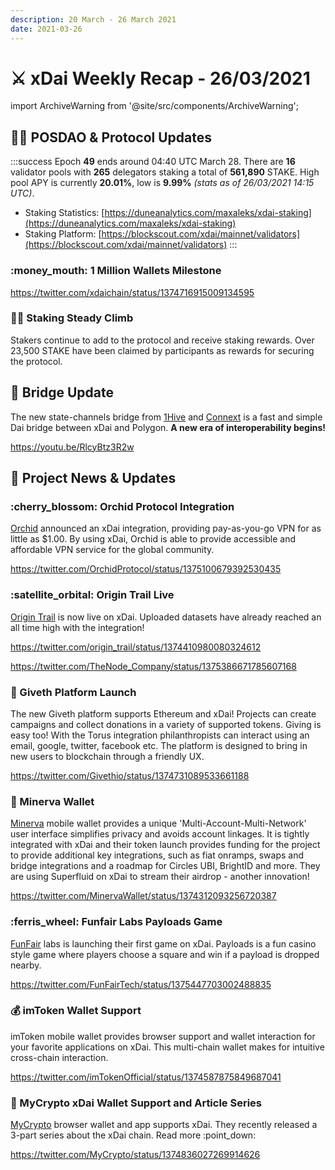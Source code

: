 ```yaml
---
description: 20 March - 26 March 2021
date: 2021-03-26
---
```


# ⚔️ xDai Weekly Recap - 26/03/2021

import ArchiveWarning from '@site/src/components/ArchiveWarning';

<ArchiveWarning />

## 👷‍♀️ POSDAO & Protocol Updates

:::success
Epoch **49** ends around 04:40 UTC March 28. There are **16** validator pools with **265** delegators staking a total of **561,890** STAKE. High pool APY is currently **20.01%**, low is **9.99%** _(stats as of 26/03/2021 14:15 UTC)_.

* Staking Statistics: [https://duneanalytics.com/maxaleks/xdai-staking](https://duneanalytics.com/maxaleks/xdai-staking)
* Staking Platform: [https://blockscout.com/xdai/mainnet/validators](https://blockscout.com/xdai/mainnet/validators)
:::

### :money\_mouth: 1 Million Wallets Milestone

https://twitter.com/xdaichain/status/1374716915009134595

### 🧗‍♀️ Staking Steady Climb

Stakers continue to add to the protocol and receive staking rewards. Over 23,500 STAKE have been claimed by participants as rewards for securing the protocol.

## 🌉 Bridge Update

The new state-channels bridge from [1Hive](https://1hive.org/#/home) and [Connext](https://connext.network/) is a fast and simple Dai bridge between xDai and Polygon. **A new era of interoperability begins!**

https://youtu.be/RlcyBtz3R2w

## :butterfly: Project News & Updates

### :cherry\_blossom: Orchid Protocol Integration

[Orchid](https://www.orchid.com/) announced an xDai integration, providing pay-as-you-go VPN for as little as $1.00. By using xDai, Orchid is able to provide accessible and affordable VPN service for the global community.

https://twitter.com/OrchidProtocol/status/1375100679392530435

### :satellite\_orbital: Origin Trail Live

[Origin Trail](https://origintrail.io/) is now live on xDai. Uploaded datasets have already reached an all time high with the integration!

https://twitter.com/origin_trail/status/1374410980080324612

https://twitter.com/TheNode_Company/status/1375386671785607168

### :handshake: Giveth Platform Launch

The new Giveth platform supports Ethereum and xDai! Projects can create campaigns and collect donations in a variety of supported tokens. Giving is easy too! With the Torus integration philanthropists can interact using an email, google, twitter, facebook etc. The platform is designed to bring in new users to blockchain through a friendly UX.

https://twitter.com/Givethio/status/1374731089533661188

### :owl: Minerva Wallet

[Minerva](https://lab10.coop/projects/minerva-digital-wallets/) mobile wallet provides a unique 'Multi-Account-Multi-Network' user interface simplifies privacy and avoids account linkages. It is tightly integrated with xDai and their token launch provides funding for the project to provide additional key integrations, such as fiat onramps, swaps and bridge integrations and a roadmap for Circles UBI, BrightID and more. They are using Superfluid on xDai to stream their airdrop - another innovation!

https://twitter.com/MinervaWallet/status/1374312093256720387

### :ferris\_wheel: Funfair Labs Payloads Game

[FunFair](https://funfair.io/) labs is launching their first game on xDai. Payloads is a fun casino style game where players choose a square and win if a payload is dropped nearby.

https://twitter.com/FunFairTech/status/1375447703002488835

### :moneybag: imToken Wallet Support

imToken mobile wallet provides browser support and wallet interaction for your favorite applications on xDai. This multi-chain wallet makes for intuitive cross-chain interaction.

https://twitter.com/imTokenOfficial/status/1374587875849687041

### :newspaper: MyCrypto xDai Wallet Support and Article Series

[MyCrypto](https://mycrypto.com/) browser wallet and app supports xDai. They recently released a 3-part series about the xDai chain. Read more  :point\_down:

https://twitter.com/MyCrypto/status/1374836027269914626
